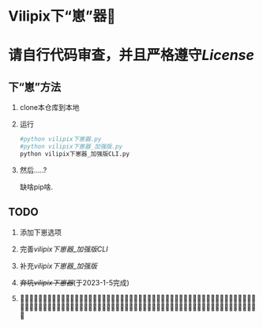 # Vilipix下“崽”器:rofl:

# 请自行代码审查，并且严格遵守*License*

## 下“崽”方法

1. clone本仓库到本地

2. 运行

   ```sh
   #python vilipix下崽器.py
   #python vilipix下崽器_加强版.py
   python vilipix下崽器_加强版CLI.py
   ```

3. 然后.....? 

   缺啥pip啥.
   
## TODO
1. 添加下崽选项

2. 完善*vilipix下崽器_加强版CLI*

3. 补充*vilipix下崽器_加强版*

4. ~~弃坑*vilipix下崽器*~~(于2023-1-5完成)

5. :rofl::rofl::rofl::rofl::rofl::rofl::rofl::rofl::rofl::rofl::rofl::rofl::rofl::rofl::rofl::rofl::rofl::rofl::rofl::rofl::rofl::rofl::rofl::rofl::rofl::rofl::rofl::rofl::rofl::rofl::rofl::rofl::rofl::rofl::rofl::rofl::rofl::rofl::rofl::rofl::rofl::rofl::rofl::rofl::rofl::rofl::rofl::rofl::rofl::rofl::rofl::rofl::rofl::rofl::rofl::rofl::rofl::rofl::rofl::rofl::rofl::rofl::rofl::rofl::rofl::rofl::rofl::rofl::rofl::rofl::rofl::rofl::rofl::rofl::rofl::rofl::rofl::rofl::rofl::rofl::rofl::rofl::rofl::rofl::rofl::rofl::rofl::rofl::rofl::rofl::rofl::rofl::rofl::rofl::rofl::rofl::rofl::rofl::rofl::rofl::rofl::rofl::rofl::rofl::rofl:



